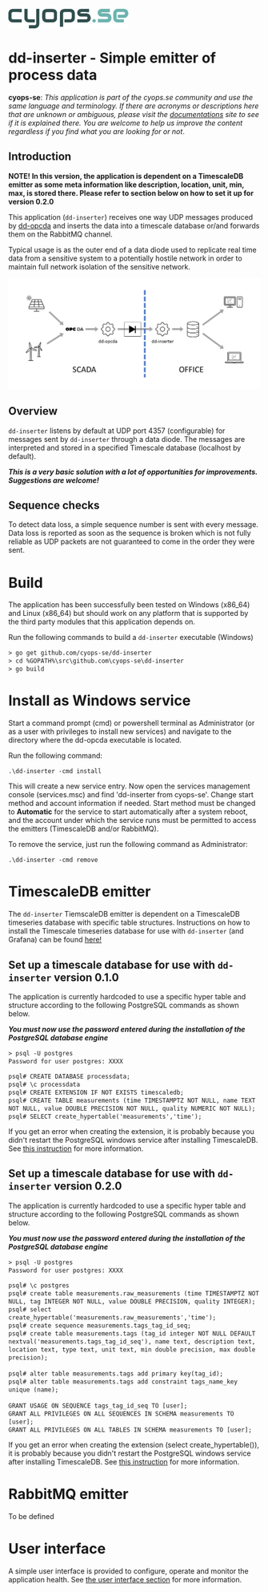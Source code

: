 ![example usage](./assets/cyops.png)
# dd-inserter - Simple emitter of process data
**cyops-se**: *This application is part of the cyops.se community and use the same language and terminology. If there are acronyms or descriptions here that are unknown or ambiguous, please visit the [documentations](https://github.com/cyops-se/docs) site to see if it is explained there. You are welcome to help us improve the content regardless if you find what you are looking for or not*.

## Introduction
**NOTE! In this version, the application is dependent on a TimescaleDB emitter as some meta information like description, location, unit, min, max, is stored there. Please refer to section below on how to set it up for version 0.2.0**

This application (```dd-inserter```) receives one way UDP messages produced by [dd-opcda](https://github.com/cyops-se/dd-opcda) and inserts the data into a timescale database or/and forwards them on the RabbitMQ channel.

Typical usage is as the outer end of a data diode used to replicate real time data from a sensitive system to a potentially hostile network in order to maintain full network isolation of the sensitive network.

![example usage](./assets/diode-1.png)

## Overview
```dd-inserter``` listens by default at UDP port 4357 (configurable) for messages sent by ```dd-inserter``` through a data diode. The messages are interpreted and stored in a specified Timescale database (localhost by default).

***This is a very basic solution with a lot of opportunities for improvements. Suggestions are welcome!***

## Sequence checks
To detect data loss, a simple sequence number is sent with every message. Data loss is reported as soon as the sequence is broken which is not fully reliable as UDP packets are not guaranteed to come in the order they were sent.

# Build
The application has been successfully been tested on Windows (x86_64) and Linux (x86_64) but should work on any platform that is supported by the third party modules that this application depends on.

Run the following commands to build a ```dd-inserter``` executable (Windows)

```
> go get github.com/cyops-se/dd-inserter
> cd %GOPATH%\src\github.com\cyops-se\dd-inserter
> go build
```

# Install as Windows service

Start a command prompt (cmd) or powershell terminal as Administrator (or as a user with privileges to install new services) and navigate to the directory where the dd-opcda executable is located.

Run the following command:

```
.\dd-inserter -cmd install
```

This will create a new service entry. Now open the services management console (services.msc) and find 'dd-inserter from cyops-se'. Change start method and account information if needed. Start method must be changed to **Automatic** for the service to start automatically after a system reboot, and the account under which the service runs must be permitted to access the emitters (TimescaleDB and/or RabbitMQ).

To remove the service, just run the following command as Administrator:

```
.\dd-inserter -cmd remove
```

# TimescaleDB emitter
The ```dd-inserter``` TiemscaleDB emitter is dependent on a TimescaleDB timeseries database with specific table structures. Instructions on how to install the Timescale timeseries database for use with ```dd-inserter``` (and Grafana) can be found [here!](./TIMESCALE.md)

## Set up a timescale database for use with ```dd-inserter``` version 0.1.0

The application is currently hardcoded to use a specific hyper table and structure according to the following PostgreSQL commands as shown below.

***You must now use the password entered during the installation of the PostgreSQL database engine***

```
> psql -U postgres
Password for user postgres: XXXX
```
```
psql# CREATE DATABASE processdata;
psql# \c processdata
psql# CREATE EXTENSION IF NOT EXISTS timescaledb;
psql# CREATE TABLE measurements (time TIMESTAMPTZ NOT NULL, name TEXT NOT NULL, value DOUBLE PRECISION NOT NULL, quality NUMERIC NOT NULL);
psql# SELECT create_hypertable('measurements','time');
```

If you get an error when creating the extension, it is probably because you didn't restart the PostgreSQL windows service after installing TimescaleDB. See [this instruction](./TIMESCALE.md) for more information.



## Set up a timescale database for use with ```dd-inserter``` version 0.2.0

The application is currently hardcoded to use a specific hyper table and structure according to the following PostgreSQL commands as shown below.

***You must now use the password entered during the installation of the PostgreSQL database engine***

```
> psql -U postgres
Password for user postgres: XXXX
```
```
psql# \c postgres
psql# create table measurements.raw_measurements (time TIMESTAMPTZ NOT NULL, tag INTEGER NOT NULL, value DOUBLE PRECISION, quality INTEGER);
psql# select create_hypertable('measurements.raw_measurements','time');
psql# create sequence measurements.tags_tag_id_seq;
psql# create table measurements.tags (tag_id integer NOT NULL DEFAULT nextval('measurements.tags_tag_id_seq'), name text, description text, location text, type text, unit text, min double precision, max double precision);

psql# alter table measurements.tags add primary key(tag_id);
psql# alter table measurements.tags add constraint tags_name_key unique (name);

GRANT USAGE ON SEQUENCE tags_tag_id_seq TO [user];
GRANT ALL PRIVILEGES ON ALL SEQUENCES IN SCHEMA measurements TO [user];
GRANT ALL PRIVILEGES ON ALL TABLES IN SCHEMA measurements TO [user];
```

If you get an error when creating the extension (select create_hypertable()), it is probably because you didn't restart the PostgreSQL windows service after installing TimescaleDB. See [this instruction](./TIMESCALE.md) for more information.

# RabbitMQ emitter
To be defined

# User interface
A simple user interface is provided to configure, operate and monitor the application health. See [the user interface section](./USERINTERFACE.md) for more information.